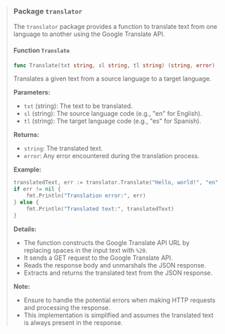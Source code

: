 > ### Package `translator`
> 
> The `translator` package provides a function to translate text from one language to another using the Google Translate API.
> 
> #### Function `Translate`
> ```go
> func Translate(txt string, sl string, tl string) (string, error)
> ```
> Translates a given text from a source language to a target language.
> 
> **Parameters:**
> - `txt` (string): The text to be translated.
> - `sl` (string): The source language code (e.g., "en" for English).
> - `tl` (string): The target language code (e.g., "es" for Spanish).
> 
> **Returns:**
> - `string`: The translated text.
> - `error`: Any error encountered during the translation process.
> 
> **Example:**
> ```go
> translatedText, err := translator.Translate("Hello, world!", "en", "es")
> if err != nil {
>     fmt.Println("Translation error:", err)
> } else {
>     fmt.Println("Translated text:", translatedText)
> }
> ```
> 
> **Details:**
> - The function constructs the Google Translate API URL by replacing spaces in the input text with `%20`.
> - It sends a GET request to the Google Translate API.
> - Reads the response body and unmarshals the JSON response.
> - Extracts and returns the translated text from the JSON response.
> 
> **Note:**
> - Ensure to handle the potential errors when making HTTP requests and processing the response.
> - This implementation is simplified and assumes the translated text is always present in the response.
